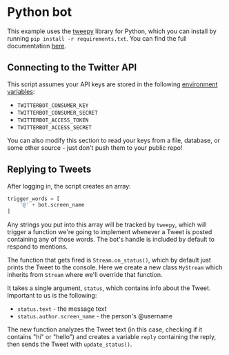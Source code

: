 # Python bot

This example uses the [tweepy](https://pypi.org/project/tweepy/) library for Python, which you can install by running `pip install -r requirements.txt`. You can find the full documentation [here](https://docs.tweepy.org/en/stable/).

## Connecting to the Twitter API
This script assumes your API keys are stored in the following [environment variables](https://www.twilio.com/blog/2017/01/how-to-set-environment-variables.html):
- `TWITTERBOT_CONSUMER_KEY`
- `TWITTERBOT_CONSUMER_SECRET`
- `TWITTERBOT_ACCESS_TOKEN`
- `TWITTERBOT_ACCESS_SECRET`

You can also modify this section to read your keys from a file, database, or some other source - just don't push them to your public repo!

## Replying to Tweets
After logging in, the script creates an array:
```Python
trigger_words = [
    '@' + bot.screen_name
]
```
Any strings you put into this array will be tracked by `tweepy`, which will trigger a function we're going to implement whenever a Tweet is posted containing any of those words. The bot's handle is included by default to respond to mentions.

The function that gets fired is `Stream.on_status()`, which by default just prints the Tweet to the console. Here we create a new class `MyStream` which inherits from `Stream` where we'll override that function.

It takes a single argument, `status`, which contains info about the Tweet. Important to us is the following:
- `status.text` - the message text
- `status.author.screen_name` - the person's @username

The new function analyzes the Tweet text (in this case, checking if it contains "hi" or "hello") and creates a variable `reply` containing the reply, then sends the Tweet with `update_status()`.
